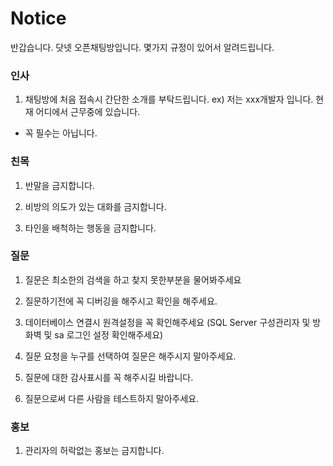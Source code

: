 # Notice

반갑습니다. 닷넷 오픈채팅방입니다. 몇가지 규정이 있어서 알려드립니다.

### 인사 

1. 채팅방에 처음 접속시 간단한 소개를 부탁드립니다. 
ex) 저는 xxx개발자 입니다. 현재 어디에서 근무중에 있습니다.
* 꼭 필수는 아닙니다.

### 친목

1. 반말을 금지합니다.

2. 비방의 의도가 있는 대화를 금지합니다.

3. 타인을 배척하는 행동을 금지합니다.

### 질문

1. 질문은 최소한의 검색을 하고 찾지 못한부분을 물어봐주세요

2. 질문하기전에 꼭 디버깅을 해주시고 확인을 해주세요.

3. 데이터베이스 연결시 원격설정을 꼭 확인해주세요 
  (SQL Server 구성관리자 및 방화벽 및 sa 로그인 설정 확인해주세요)

4. 질문 요청을 누구를 선택하여 질문은 해주시지 말아주세요.

5. 질문에 대한 감사표시를 꼭 해주시길 바랍니다.

6. 질문으로써 다른 사람을 테스트하지 말아주세요.


### 홍보

1. 관리자의 허락없는 홍보는 금지합니다.
